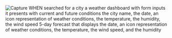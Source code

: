 ![Capture](https://user-images.githubusercontent.com/90226185/141209748-b1752304-8ab7-4c34-9ceb-9e7f0c8c838b.JPG)
WHEN  searched for a city a weather dashboard with form inputs
it presents with current and future conditions the city name, the date, an icon representation of weather conditions, the temperature, the humidity, the wind speed
5-day forecast that displays the date, an icon representation of weather conditions, the temperature, the wind speed, and the humidity


